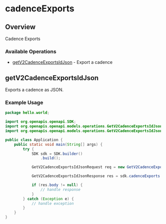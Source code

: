 # cadenceExports

## Overview

Cadence Exports

### Available Operations

* [getV2CadenceExportsIdJson](#getv2cadenceexportsidjson) - Export a cadence

## getV2CadenceExportsIdJson

Exports a cadence as JSON.


### Example Usage

```java
package hello.world;

import org.openapis.openapi.SDK;
import org.openapis.openapi.models.operations.GetV2CadenceExportsIdJsonRequest;
import org.openapis.openapi.models.operations.GetV2CadenceExportsIdJsonResponse;

public class Application {
    public static void main(String[] args) {
        try {
            SDK sdk = SDK.builder()
                .build();

            GetV2CadenceExportsIdJsonRequest req = new GetV2CadenceExportsIdJsonRequest("sed");            

            GetV2CadenceExportsIdJsonResponse res = sdk.cadenceExports.getV2CadenceExportsIdJson(req);

            if (res.body != null) {
                // handle response
            }
        } catch (Exception e) {
            // handle exception
        }
    }
}
```
